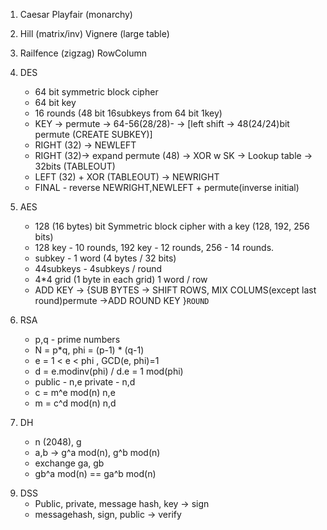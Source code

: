 1.  Caesar
    Playfair (monarchy)

2.  Hill (matrix/inv)
    Vignere (large table)

3.  Railfence (zigzag)
    RowColumn

4.  DES
    -   64 bit symmetric block cipher
    -   64 bit key
    -   16 rounds (48 bit 16subkeys from 64 bit 1key)
    -   KEY -> permute -> 64-56(28/28)- -> [left shift -> 48(24/24)bit permute (CREATE SUBKEY)]
    -   RIGHT (32) -> NEWLEFT
    -   RIGHT (32)-> expand permute (48) -> XOR w SK -> Lookup table -> 32bits (TABLEOUT)
    -   LEFT (32) + XOR (TABLEOUT) -> NEWRIGHT
    -   FINAL - reverse NEWRIGHT,NEWLEFT + permute(inverse initial)

5.  AES
    -   128 (16 bytes) bit Symmetric block cipher with a key (128, 192, 256 bits)
    -   128 key - 10 rounds, 192 key - 12 rounds, 256 - 14 rounds.
    -   subkey - 1 word (4 bytes / 32 bits)
    -   44subkeys - 4subkeys / round
    -   4*4 grid (1 byte in each grid) 1 word / row
    -   ADD KEY -> {SUB BYTES -> SHIFT ROWS, MIX COLUMS(except last round)permute ->ADD ROUND KEY }`ROUND`

6.  RSA
    -   p,q - prime numbers
    -   N = p*q,   phi = (p-1) * (q-1)
    -   e = 1 < e < phi , GCD(e, phi)=1
    -   d = e.modinv(phi) / d.e = 1 mod(phi)
    -   public - n,e    private - n,d
    -   c = m^e mod(n)  n,e
    -   m = c^d mod(n)  n,d

7.  DH
    -   n (2048), g
    -   a,b -> g^a mod(n), g^b mod(n)
    -   exchange ga, gb
    -   gb^a mod(n) == ga^b mod(n)

<!-- 8.  SHA1
    -   160 bit output
    -   80  rounds
    -   split input to 448 mod(512) and then pad 64 = 512
    -   A,B,C,D,E - 32*5 = 160 input at each stage -->

9.  DSS
    -   Public, private, message hash, key -> sign
    -   messagehash, sign, public -> verify